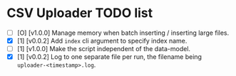 # CSV Uploader TODO list

  * [ ] [O] [v1.0.0] Manage memory when batch inserting / inserting large files.
  * [X] [1] [v0.0.2] Add `index` cli argument to specify index name.
  * [ ] [1] [v1.0.0] Make the script independent of the data-model.
  * [X] [1] [v0.0.2] Log to one separate file per run, the filename being `uploader-<timestamp>.log`.